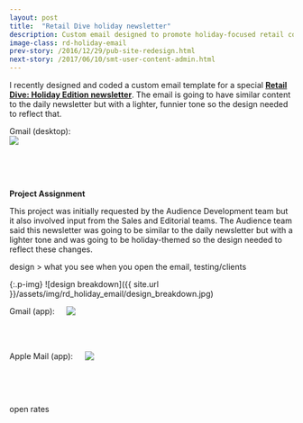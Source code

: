 ```yaml
---
layout: post
title:  "Retail Dive holiday newsletter"
description: Custom email designed to promote holiday-focused retail content
image-class: rd-holiday-email
prev-story: /2016/12/29/pub-site-redesign.html
next-story: /2017/06/10/smt-user-content-admin.html
---
```


I recently designed and coded a custom email template for a special **[Retail Dive: Holiday Edition newsletter](http://link.retaildive.com/view/557740847cfe31366b8b49ae69lmm.hen/d22a6b15)**. The email is going to have similar content to the daily newsletter but with a lighter, funnier tone so the design needed to reflect that.

<div class="row">
	<span class="help-text">Gmail (desktop):</span>
	<div class="columns">
		<img class="p-img" src="{{ site.url }}/assets/img/rd_holiday_email/gmail_desktop.jpg" style="margin:0 0 4rem 0;">
	</div>
</div>

**Project Assignment**

This project was initially requested by the Audience Development team but it also involved input from the Sales and Editorial teams. The Audience team said this newsletter was going to be similar to the daily newsletter but with a lighter tone and was going to be holiday-themed so the design needed to reflect these changes. 

design > what you see when you open the email, testing/clients

{:.p-img}
![design breakdown]({{ site.url }}/assets/img/rd_holiday_email/design_breakdown.jpg)

<div class="row">
	<div class="medium-6 columns">
		<span class="help-text">Gmail (app):</span>
		<img class="p-img" src="{{ site.url }}/assets/img/rd_holiday_email/gmail_app.jpg" style="margin:0 0 4rem 0;">
	</div>
	<div class="medium-6 columns">
		<span class="help-text">Apple Mail (app):</span>
		<img class="p-img" src="{{ site.url }}/assets/img/rd_holiday_email/apple_mail_app.jpg" style="margin:0 0 4rem 0;">
	</div>
</div> 

open rates